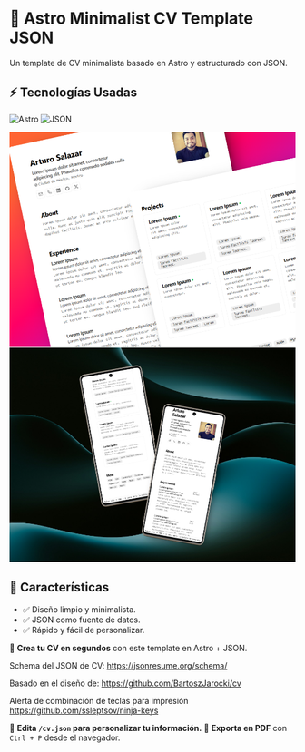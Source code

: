 # 🚀 Astro Minimalist CV Template JSON

Un template de CV minimalista basado en Astro y estructurado con JSON. 

## ⚡ Tecnologías Usadas
![Astro](https://img.shields.io/badge/Astro-💫-purple)
![JSON](https://img.shields.io/badge/Data-JSON-green)

![Preview](./demo.png)
![Preview](./demo2.png)

## 📌 Características  
- ✅ Diseño limpio y minimalista.  
- ✅ JSON como fuente de datos.  
- ✅ Rápido y fácil de personalizar.

📄 **Crea tu CV en segundos** con este template en Astro + JSON.

Schema del JSON de CV:
https://jsonresume.org/schema/

Basado en el diseño de:
https://github.com/BartoszJarocki/cv

Alerta de combinación de teclas para impresión
https://github.com/ssleptsov/ninja-keys

🔹 **Edita `/cv.json` para personalizar tu información.**
🔹 **Exporta en PDF** con `Ctrl + P` desde el navegador.
